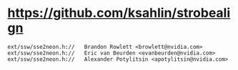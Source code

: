 # https://github.com/ksahlin/strobealign

```console
ext/ssw/sse2neon.h://   Brandon Rowlett <browlett@nvidia.com>
ext/ssw/sse2neon.h://   Eric van Beurden <evanbeurden@nvidia.com>
ext/ssw/sse2neon.h://   Alexander Potylitsin <apotylitsin@nvidia.com>

```
